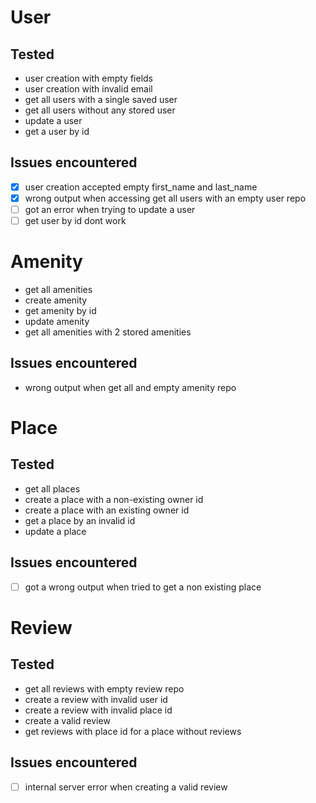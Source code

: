 # User
## Tested
- user creation with empty fields
- user creation with invalid email
- get all users with a single saved user
- get all users without any stored user
- update a user
- get a user by id
## Issues encountered
- [x] user creation accepted empty first\_name and last\_name
- [x] wrong output when accessing get all users with an empty user repo
- [ ] got an error when trying to update a user
- [ ] get user by id dont work
# Amenity
- get all amenities
- create amenity
- get amenity by id
- update amenity
- get all amenities with 2 stored amenities
## Issues encountered
- wrong output when get all and empty amenity repo
# Place
## Tested
- get all places
- create a place with a non-existing owner id
- create a place with an existing owner id
- get a place by an invalid id
- update a place
## Issues encountered
- [ ] got a wrong output when tried to get a non existing place
# Review
## Tested
- get all reviews with empty review repo
- create a review with invalid user id
- create a review with invalid place id
- create a valid review
- get reviews with place id for a place without reviews
## Issues encountered
- [ ] internal server error when creating a valid review
